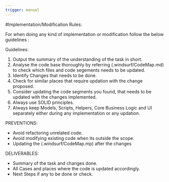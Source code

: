 ```yaml
---
trigger: manual
---
```


#Implementation/Modification Rules:


For when doing any kind of implementation or modification follow the below guidelines : 

Guidelines:
1. Output the summary of the understanding of the task in short.
2. Analyse the code base thoroughly by referring (.windsurf/CodeMap.md) to check which files and code segements needs to be updated.
3. Identify Changes that needs to be done. 
4. Check for similar places that require updation with the change proposed.
5. Consider updating the code segments you found, that needs to be updated with the changes implemented.
6. Always use SOLID principles.
7. Always keep Models, Scripts, Helpers, Core Business Logic and UI separately either during any implementation or any updation. 


PREVENTIONS: 
- Avoid refactoring unrelated code.
- Avoid modifying existing code when its outside the scope.
- Updating the (.windsurf/CodeMap.mp) after the changes


DELIVERABLES:
- Summary of the task and changes done.
- All Cases and places where the code is updated accordingly.
- Next Steps if any to be done or check.
